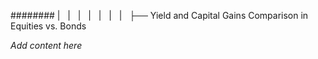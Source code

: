 ######## |   |   |   |   |   |   |   ├── Yield and Capital Gains Comparison in Equities vs. Bonds

*Add content here*